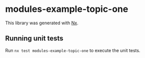 # modules-example-topic-one

This library was generated with [Nx](https://nx.dev).

## Running unit tests

Run `nx test modules-example-topic-one` to execute the unit tests.
